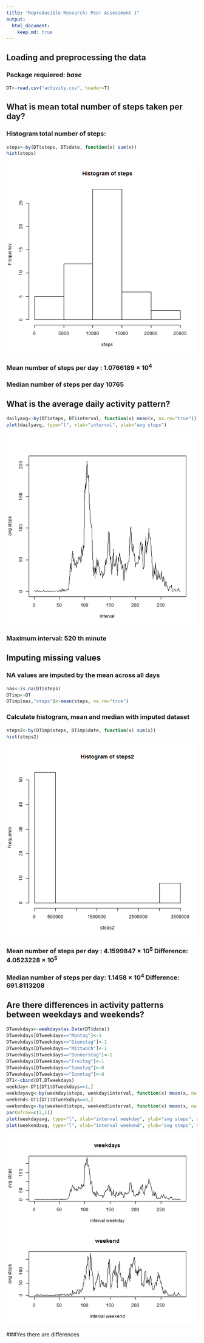 ```yaml
---
title: "Reproducible Research: Peer Assessment 1"
output: 
  html_document:
    keep_md: true
---
```



## Loading and preprocessing the data

### Package requiered: *base*

```r
DT<-read.csv("activity.csv", header=T)
```


## What is mean total number of steps taken per day?

### Histogram total number of steps:


```r
steps<-by(DT$steps, DT$date, function(x) sum(x))
hist(steps)
```

![plot of chunk unnamed-chunk-2](figure/unnamed-chunk-2-1.png) 

### Mean number of steps per day : 1.0766189 &times; 10<sup>4</sup>
### Median number of steps per day 10765

## What is the average daily activity pattern?


```r
dailyavg<-by(DT$steps, DT$interval, function(x) mean(x, na.rm="true"))
plot(dailyavg, type="l", xlab="interval", ylab="avg steps")
```

![plot of chunk unnamed-chunk-3](figure/unnamed-chunk-3-1.png) 


### Maximum interval: 520 th minute

## Imputing missing values

### NA values are imputed by the mean across all days


```r
nas<-is.na(DT$steps)
DTimp<-DT
DTimp[nas,"steps"]<-mean(steps, na.rm="true")
```
### Calculate histogram, mean and median with imputed dataset


```r
steps2<-by(DTimp$steps, DTimp$date, function(x) sum(x))
hist(steps2)
```

![plot of chunk unnamed-chunk-5](figure/unnamed-chunk-5-1.png) 

### Mean number of steps per day : 4.1599847 &times; 10<sup>5</sup> Difference: 4.0523228 &times; 10<sup>5</sup>
### Median number of steps per day: 1.1458 &times; 10<sup>4</sup> Difference: 691.8113208



## Are there differences in activity patterns between weekdays and weekends?


```r
DTweekdays<-weekdays(as.Date(DT$date))
DTweekdays[DTweekdays=="Montag"]<-1
DTweekdays[DTweekdays=="Dienstag"]<-1
DTweekdays[DTweekdays=="Mittwoch"]<-1
DTweekdays[DTweekdays=="Donnerstag"]<-1
DTweekdays[DTweekdays=="Freitag"]<-1
DTweekdays[DTweekdays=="Samstag"]<-0
DTweekdays[DTweekdays=="Sonntag"]<-0
DT1<-cbind(DT,DTweekdays)
weekday<-DT1[DT1$DTweekdays==1,]
weekdayavg<-by(weekday$steps, weekday$interval, function(x) mean(x, na.rm="true"))
weekend<-DT1[DT1$DTweekdays==0,]
weekendavg<-by(weekend$steps, weekend$interval, function(x) mean(x, na.rm="true"))
par(mfrow=c(2,1)) 
plot(weekdayavg, type="l", xlab="interval weekday", ylab="avg steps", main="weekdays")
plot(weekendavg, type="l", xlab="interval weekend", ylab="avg steps", main="weekend")
```

![plot of chunk unnamed-chunk-6](figure/unnamed-chunk-6-1.png) 

###Yes there are differences
